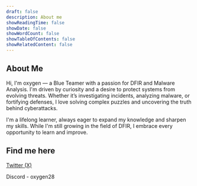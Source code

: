 ```yaml
---
draft: false
description: About me
showReadingTime: false
showDate: false
showWordCount: false
showTableOfContents: false
showRelatedContent: false
---
```


## About Me
Hi, I'm oxygen — a Blue Teamer with a passion for DFIR and Malware Analysis. I'm driven by curiosity and a desire to protect systems from evolving threats. Whether it’s investigating incidents, analyzing malware, or fortifying defenses, I love solving complex puzzles and uncovering the truth behind cyberattacks.

I'm a lifelong learner, always eager to expand my knowledge and sharpen my skills. While I'm still growing in the field of DFIR, I embrace every opportunity to learn and improve.

## Find me here
[Twitter (X)](https://x.com/greybiu)

Discord - oxygen28